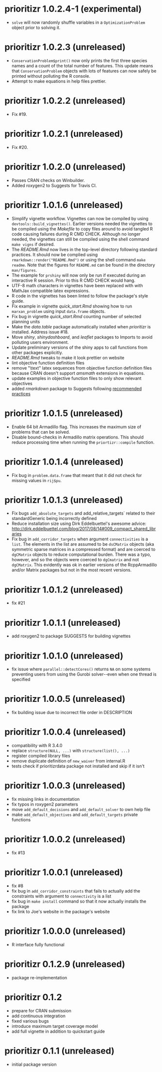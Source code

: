 # prioritizr 1.0.2.4-1 (experimental)

- `solve` will now randomly shuffle variables in a `OptimizationProblem` object
  prior to solving it.

# prioritizr 1.0.2.3 (unreleased)

- `ConservationProblem$print()` now only prints the first three species names
  and a count of the total number of features. This update means that `ConservationProblem` objects with lots of features can now safely be printed without polluting the R console.
- Attempt to make equations in help files prettier.

# prioritizr 1.0.2.2 (unreleased)

- Fix #19.

# prioritizr 1.0.2.1 (unreleased)

- Fix #20.

# prioritizr 1.0.2.0 (unreleased)

- Passes CRAN checks on Winbuilder.
- Added roxygen2 to Suggests for Travis CI.

# prioritizr 1.0.1.6 (unreleased)

- Simplify vignette workflow. Vignettes can now be compiled by using
  `devtools::build_vignettes()`. Earlier versions needed the vignettes to be
  compiled using the _Makefile_ to copy files around to avoid tangled R code
  causing failures during R CMD CHECK. Although no longer needed, the vignettes
  can still be compiled using the shell command `make vigns` if
  desired.
- The _README.Rmd_ now lives in the top-level directory following standard
  practices. It should now be complied using `rmarkdown::render("README.Rmd")`
  or using the shell command `make readme`. Note that the figures for
  `README.md` can be found in the directory `man/figures`.
- The example for `prshiny` will now only be run if executed during an
  interactive R session. Prior to this R CMD CHECK would hang.
- UTF-8 math characters in vignettes have been replaced with with MathJax
  compatible latex expressions.
- R code in the vignettes has been linted to follow the package's style guide.
- Fix example in vignette _quick_start.Rmd_ showing how to run `marxan_problem`
  using input `data.frame` objects.
- Fix bug in vignette _quick_start.Rmd_ counting number of selected planning
  units
- Make the _data.table_ package automatically installed when _prioritizr_ is
  installed. Address issue #18.
- Move _shiny_, _shinydashboard_, and _leaflet_ packages to Imports to avoid
  polluting users environment.
- Update preliminary versions of the shiny apps to call functions from other
  packages explicitly.
- _README.Rmd_ tweaks to make it look prettier on website
- lint objective function definition files
- remove "\text" latex sequences from objective function definition files
  because CRAN doesn't support _amsmath_ extensions in equations.
- update examples in objective function files to only show relevant objectives
- added _rmarkdown_ package to Suggests following [recommended practices](https://www.rforge.net/doc/packages/knitr/vignette_engines.html)

# prioritizr 1.0.1.5 (unreleased)

- Enable 64 bit Armadillo flag. This increases the maximum size of problems
  that can be solved.
- Disable bound-checks in Armadillo matrix operations. This should reduce
  processing time when running the `priortizr::compile` function.

# prioritizr 1.0.1.4 (unreleased)

- Fix bug in `problem.data.frame` that meant that it did not check for missing
  values in `rij$pu`.

# prioritizr 1.0.1.3 (unreleased)

- Fix bugs `add_absolute_targets` and add_relative_targets` related to their
  standardGeneric being incorrectly defined
- Reduce installation size using Dirk Eddelbuettel's awesome advice:
  http://dirk.eddelbuettel.com/blog/2017/08/14#009_compact_shared_libraries
- Fix bug in `add_corridor_targets` when argument  `connectivities` is a `list`.
  The elements in the list are assumed to be `dsCMatrix` objects
  (aka symmetric sparse matrices in a compressed format) and are coerced
  to `dgCMatrix` objects to reduce computational burden. There was a typo,
  however, and so the objects were coerced to `dgCmatrix` and not `dgCMatrix`.
  This evidently was ok in earlier versions of the RcppArmadillo and/or
  Matrix packages but not in the most recent versions.

# prioritizr 1.0.1.2 (unreleased)

- fix #21

# prioritizr 1.0.1.1 (unreleased)

- add roxygen2 to package SUGGESTS for building vignettes

# prioritizr 1.0.1.0 (unreleased)

- fix issue where `parallel::detectCores()` returns `NA` on some systems
  preventing users from using the Gurobi solver--even when one thread is
  specified

# prioritizr 1.0.0.5 (unreleased)

- fix building issue due to incorrect file order in DESCRIPTION

# prioritizr 1.0.0.4 (unreleased)

- compatibility with R 3.4.0
- replace `structure(NULL, ...)` with `structure(list(), ...)`
- register compiled library files
- remove duplicate definition of `new_waiver` from internal.R
- tests check if prioritizrdata package not installed and skip if it isn't

# prioritizr 1.0.0.3 (unreleased)

- fix missing links in documentation
- fix typos in roxygen2 parameters
- move `add_default_decisions` and `add_default_solver` to own help file
- make `add_default_objectives` and `add_default_targets` private functions

# prioritizr 1.0.0.2 (unreleased)

- fix #13

# prioritizr 1.0.0.1 (unreleased)

- fix #8
- fix bug in `add_corridor_constraints` that fails to actually add the
  constraints with argument to `connectivity` is a list
- fix bug in `make install` command so that it now actually installs the package
- fix link to Joe's website in the package's website

# prioritizr 1.0.0.0 (unreleased)

- R interface fully functional

# prioritizr 0.1.2.9 (unreleased)

- package re-implementation

# prioritizr 0.1.2

- prepare for CRAN submission
- add continuous integration
- fixed various bugs
- introduce maximum target coverage model
- add full vignette in addition to quickstart guide

# prioritizr 0.1.1 (unreleased)

- initial package version
